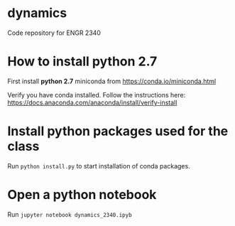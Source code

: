 # dynamics
Code repository for ENGR 2340

# How to install python 2.7

First install **python 2.7** miniconda from https://conda.io/miniconda.html

Verify you have conda installed.  Follow the instructions here: https://docs.anaconda.com/anaconda/install/verify-install

# Install python packages used for the class

Run `python install.py` to start installation of conda packages.


# Open a python notebook
Run `jupyter notebook dynamics_2340.ipyb`
